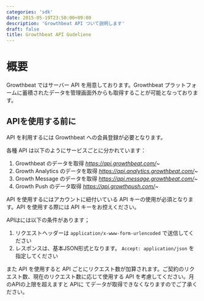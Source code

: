 ```yaml
---
categories: 'sdk'
date: 2015-05-19T23:50:00+09:00
description: 'Growthbeat API ついて説明します'
draft: false
title: Growthbeat API Gudeliene
---
```


# 概要

Growthbeat ではサーバー API を用意しております。Growthbeat プラットフォームに蓄積されたデータを管理画面外からも取得することが可能となっております。

## APIを使用する前に

API を利用するには Growthbeat への会員登録が必要となります。

各種 API は以下のようにサービスごとに分かれています：

1. Growthbeat のデータを取得 *https://api.growthbeat.com/~*
1. Growth Analytics のデータを取得 *https://api.analytics.growthbeat.com/~*
1. Growth Message のデータを取得 *https://api.message.growthbeat.com/~*
1. Growth Push のデータ取得 *https://api.growthpush.com/~*

API を使用するにはアカウントに紐付いている API キーの使用が必須となります。API を使用する際には API キーをお控えください。

APIはには以下の条件があります；

1. リクエストヘッダーは `application/x-www-form-urlencoded` で送信してください
1. レスポンスは、基本JSON形式となります。 `Accept: application/json` を指定してください

また API を使用すると API ごとにリクエスト数が加算されます。ご契約のリクエスト数、現在のリクエスト数に応じて使用する API を考慮してください。月のAPIの上限を超えますと APIに てデータが取得できなくなりますのでご了承ください。

